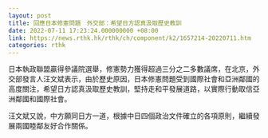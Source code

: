 ```yaml
---
layout: post
title: 回應日本修憲問題　外交部：希望日方認真汲取歷史教訓
date: 2022-07-11 17:23:24.000000000 +08:00
link: https://news.rthk.hk/rthk/ch/component/k2/1657214-20220711.htm
categories: rthk
---
```


日本執政聯盟贏得參議院選舉，修憲勢力獲得超過三分之二多數議席，在北京，外交部發言人汪文斌表示，由於歷史原因，日本修憲問題受到國際社會和亞洲鄰國的高度關注，希望日方認真汲取歷史教訓，堅持走和平發展道路，以實際行動取信亞洲鄰國和國際社會。

汪文斌又說，中方願同日方一道，根據中日四個政治文件確立的各項原則，繼續發展兩國睦鄰友好合作關係。
